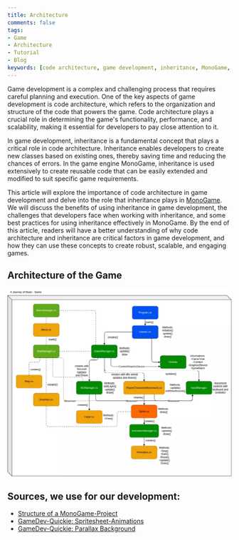 ```yaml
---
title: Architecture
comments: false
tags:
- Game
- Architecture
- Tutorial
- Blog
keywords: [code architecture, game development, inheritance, MonoGame, functionality, performance, scalability, reusable code, best practices]
---
```

Game development is a complex and challenging process that requires careful planning and execution. One of the key aspects of game development is code architecture, which refers to the organization and structure of the code that powers the game. Code architecture plays a crucial role in determining the game's functionality, performance, and scalability, making it essential for developers to pay close attention to it.

In game development, inheritance is a fundamental concept that plays a critical role in code architecture. Inheritance enables developers to create new classes based on existing ones, thereby saving time and reducing the chances of errors. In the game engine MonoGame, inheritance is used extensively to create reusable code that can be easily extended and modified to suit specific game requirements.

This article will explore the importance of code architecture in game development and delve into the role that inheritance plays in [MonoGame](https://www.monogame.net/). We will discuss the benefits of using inheritance in game development, the challenges that developers face when working with inheritance, and some best practices for using inheritance effectively in MonoGame. By the end of this article, readers will have a better understanding of why code architecture and inheritance are critical factors in game development, and how they can use these concepts to create robust, scalable, and engaging games.

## Architecture of the Game
![](notes/images/overview.webp)

## Sources, we use for our development:
- [Structure of a MonoGame-Project](https://community.monogame.net/t/how-best-to-structure-a-monogame-porject/14437/6)
- [GameDev-Quickie: Spritesheet-Animations](https://www.youtube.com/watch?v=hm4PkqS2bqY&list=PLkEsuRhhI3ne0BcsCmwAZG-shlHyDfvKc&index=15)
- [GameDev-Quickie: Parallax Background](https://www.youtube.com/watch?v=DPyXfpd8sZo&list=PLkEsuRhhI3ne0BcsCmwAZG-shlHyDfvKc&index=17)
